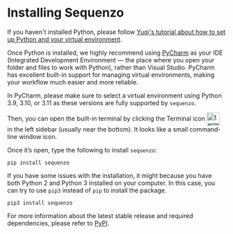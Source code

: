 # Installing Sequenzo

If you haven't installed Python, please follow [Yuqi's tutorial about how to set up Python and your virtual environment](https://www.yuqi-liang.tech/blog/setup-python-virtual-environment/).

Once Python is installed, we highly recommend using [PyCharm](https://www.jetbrains.com/pycharm/download/) as your IDE (Integrated Development Environment — the place where you open your folder and files to work with Python), rather than Visual Studio. PyCharm has excellent built-in support for managing virtual environments, making your workflow much easier and more reliable.

In PyCharm, please make sure to select a virtual environment using Python 3.9, 3.10, or 3.11 as these versions are fully supported by `sequenzo`.

Then, you can open the built-in terminal by clicking the Terminal icon
<img src="https://github.com/user-attachments/assets/1e9e3af0-4286-47ba-aa88-29c3288cb7cb" alt="terminal icon" width="30" style="display:inline; vertical-align:middle;">
in the left sidebar (usually near the bottom). It looks like a small command-line window icon.

Once it’s open, type the following to install `sequenzo`:

```
pip install sequenzo
```

If you have some issues with the installation, it might because you have both Python 2 and Python 3 installed on your computer. In this case, you can try to use `pip3` instead of `pip` to install the package.

```
pip3 install sequenzo
```

For more information about the latest stable release and required dependencies, please refer to [PyPI](https://pypi.org/project/sequenzo/). 
